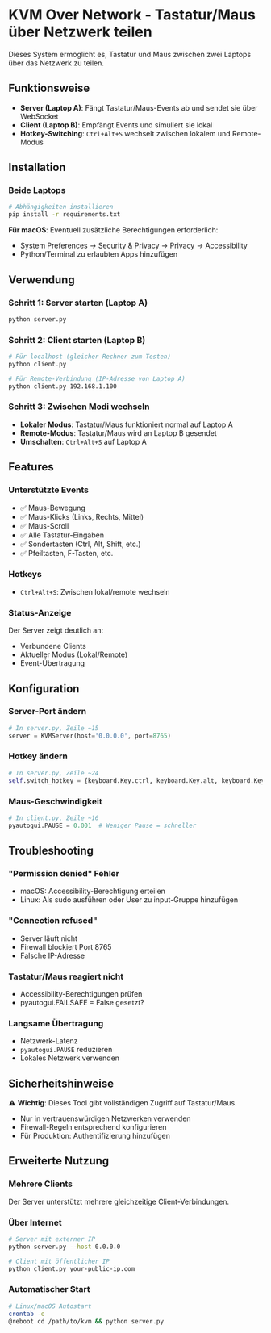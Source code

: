 # KVM Over Network - Tastatur/Maus über Netzwerk teilen

Dieses System ermöglicht es, Tastatur und Maus zwischen zwei Laptops über das Netzwerk zu teilen.

## Funktionsweise

- **Server (Laptop A)**: Fängt Tastatur/Maus-Events ab und sendet sie über WebSocket
- **Client (Laptop B)**: Empfängt Events und simuliert sie lokal
- **Hotkey-Switching**: `Ctrl+Alt+S` wechselt zwischen lokalem und Remote-Modus

## Installation

### Beide Laptops

```bash
# Abhängigkeiten installieren
pip install -r requirements.txt
```

**Für macOS**: Eventuell zusätzliche Berechtigungen erforderlich:
- System Preferences → Security & Privacy → Privacy → Accessibility
- Python/Terminal zu erlaubten Apps hinzufügen

## Verwendung

### Schritt 1: Server starten (Laptop A)
```bash
python server.py
```

### Schritt 2: Client starten (Laptop B)
```bash
# Für localhost (gleicher Rechner zum Testen)
python client.py

# Für Remote-Verbindung (IP-Adresse von Laptop A)
python client.py 192.168.1.100
```

### Schritt 3: Zwischen Modi wechseln

- **Lokaler Modus**: Tastatur/Maus funktioniert normal auf Laptop A
- **Remote-Modus**: Tastatur/Maus wird an Laptop B gesendet
- **Umschalten**: `Ctrl+Alt+S` auf Laptop A

## Features

### Unterstützte Events
- ✅ Maus-Bewegung
- ✅ Maus-Klicks (Links, Rechts, Mittel)
- ✅ Maus-Scroll
- ✅ Alle Tastatur-Eingaben
- ✅ Sondertasten (Ctrl, Alt, Shift, etc.)
- ✅ Pfeiltasten, F-Tasten, etc.

### Hotkeys
- `Ctrl+Alt+S`: Zwischen lokal/remote wechseln

### Status-Anzeige
Der Server zeigt deutlich an:
- Verbundene Clients
- Aktueller Modus (Lokal/Remote)
- Event-Übertragung

## Konfiguration

### Server-Port ändern
```python
# In server.py, Zeile ~15
server = KVMServer(host='0.0.0.0', port=8765)
```

### Hotkey ändern  
```python
# In server.py, Zeile ~24
self.switch_hotkey = {keyboard.Key.ctrl, keyboard.Key.alt, keyboard.KeyCode(char='x')}
```

### Maus-Geschwindigkeit
```python  
# In client.py, Zeile ~16
pyautogui.PAUSE = 0.001  # Weniger Pause = schneller
```

## Troubleshooting

### "Permission denied" Fehler
- macOS: Accessibility-Berechtigung erteilen
- Linux: Als sudo ausführen oder User zu input-Gruppe hinzufügen

### "Connection refused"
- Server läuft nicht
- Firewall blockiert Port 8765
- Falsche IP-Adresse

### Tastatur/Maus reagiert nicht
- Accessibility-Berechtigungen prüfen
- pyautogui.FAILSAFE = False gesetzt?

### Langsame Übertragung
- Netzwerk-Latenz
- `pyautogui.PAUSE` reduzieren
- Lokales Netzwerk verwenden

## Sicherheitshinweise

⚠️ **Wichtig**: Dieses Tool gibt vollständigen Zugriff auf Tastatur/Maus.
- Nur in vertrauenswürdigen Netzwerken verwenden
- Firewall-Regeln entsprechend konfigurieren
- Für Produktion: Authentifizierung hinzufügen

## Erweiterte Nutzung

### Mehrere Clients
Der Server unterstützt mehrere gleichzeitige Client-Verbindungen.

### Über Internet
```bash
# Server mit externer IP
python server.py --host 0.0.0.0

# Client mit öffentlicher IP
python client.py your-public-ip.com
```

### Automatischer Start
```bash
# Linux/macOS Autostart
crontab -e
@reboot cd /path/to/kvm && python server.py
```